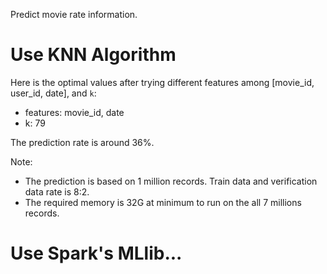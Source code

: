 Predict movie rate information.

# Use KNN Algorithm

Here is the optimal values after trying different features among [movie_id, user_id, date], and `k`:
* features: movie_id, date
* k: 79

The prediction rate is around 36%.

Note:
- The prediction is based on 1 million records. Train data and verification data rate is 8:2.
- The required memory is 32G at minimum to run on the all 7 millions records.

# Use Spark's MLlib...
